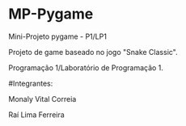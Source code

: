 # MP-Pygame
Mini-Projeto pygame - P1/LP1

Projeto de game baseado no jogo "Snake Classic".

Programação 1/Laboratório de Programação 1.


#Integrantes:

  Monaly Vital Correia

  Raí Lima Ferreira
